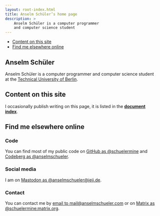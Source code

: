 ```yaml
---
layout: root-index.html
title: Anselm Schüler’s home page
description: >
    Anselm Schüler is a computer programmer
    and computer science student
---
```


<nav id="left-comment">

- [Content on this site](#content-on-this-site)
- [Find me elsewhere online](#find-me-elsewhere-online)

</nav>

<article id="main-content">

# Anselm Schüler

Anselm Schüler is a computer programmer and computer science
student at the [Technical University of Berlin](https://www.tu.berlin/).

## Content on this site

I occasionally publish writing on this page, it is listed in the [**document index**](/writing).

## Find me elsewhere online

### Code

You can find most of my public code on [GitHub as @schuelermine](https://github.com/schuelermine)
and [Codeberg as @anselmschueler](https://codeberg.org/anselmschueler).

### Social media

I am on [Mastodon as @anselmschueler@ieji.de](https://ieji.de/@anselmschueler).

### Contact

You can contact me by [email to mail@anselmschueler.com](mailto:mail@anselmschueler.com)
or on [Matrix as @schuelermine:matrix.org](https://matrix.to/#/@schuelermine:matrix.org).

</article>
